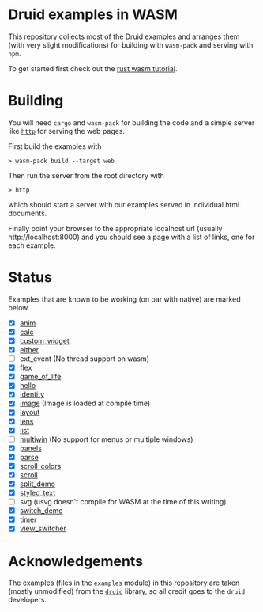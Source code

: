# Druid examples in WASM

This repository collects most of the Druid examples and arranges them (with very slight
modifications) for building with `wasm-pack` and serving with `npm`.

To get started first check out the [rust wasm
tutorial](https://rustwasm.github.io/docs/book/game-of-life/introduction.html).

# Building

You will need `cargo` and `wasm-pack` for building the code and a simple
server like [`http`](https://crates.io/crates/https) for serving the web pages.

First build the examples with

```
> wasm-pack build --target web
```

Then run the server from the root directory with

```
> http
```

which should start a server with our examples served in individual html documents.

Finally point your browser to the appropriate localhost url (usually http://localhost:8000) and you
should see a page with a list of links, one for each example.

# Status

Examples that are known to be working (on par with native) are marked below.

 - [x] [anim](https://elrnv.github.io/druid-wasm-examples/html/anim.html)
 - [x] [calc](https://elrnv.github.io/druid-wasm-examples/html/calc.html)
 - [x] [custom_widget](https://elrnv.github.io/druid-wasm-examples/html/custom_widget.html)
 - [x] [either](https://elrnv.github.io/druid-wasm-examples/html/either.html)
 - [ ] ext_event (No thread support on wasm)
 - [x] [flex](https://elrnv.github.io/druid-wasm-examples/html/flex.html)
 - [x] [game_of_life](https://elrnv.github.io/druid-wasm-examples/html/game_of_life.html)
 - [x] [hello](https://elrnv.github.io/druid-wasm-examples/html/hello.html)
 - [x] [identity](https://elrnv.github.io/druid-wasm-examples/html/identity.html)
 - [x] [image](https://elrnv.github.io/druid-wasm-examples/html/image.html) (Image is loaded at
   compile time)
 - [x] [layout](https://elrnv.github.io/druid-wasm-examples/html/layout.html)
 - [x] [lens](https://elrnv.github.io/druid-wasm-examples/html/lens.html)
 - [x] [list](https://elrnv.github.io/druid-wasm-examples/html/list.html)
 - [ ] [multiwin](https://elrnv.github.io/druid-wasm-examples/html/multiwin.html) (No support for
   menus or multiple windows)
 - [x] [panels](https://elrnv.github.io/druid-wasm-examples/html/panels.html)
 - [x] [parse](https://elrnv.github.io/druid-wasm-examples/html/parse.html)
 - [x] [scroll_colors](https://elrnv.github.io/druid-wasm-examples/html/scroll_colors.html)
 - [x] [scroll](https://elrnv.github.io/druid-wasm-examples/html/scroll.html)
 - [x] [split_demo](https://elrnv.github.io/druid-wasm-examples/html/split_demo.html)
 - [x] [styled_text](https://elrnv.github.io/druid-wasm-examples/html/styled_text.html)
 - [ ] svg (usvg doesn't compile for WASM at the time of this writing)
 - [x] [switch_demo](https://elrnv.github.io/druid-wasm-examples/html/switch_demo.html)
 - [x] [timer](https://elrnv.github.io/druid-wasm-examples/html/timer.html)
 - [x] [view_switcher](https://elrnv.github.io/druid-wasm-examples/html/view_switcher.html)

# Acknowledgements

The examples (files in the `examples` module) in this repository are taken (mostly unmodified) from
the [`druid`](https://github.com/xi-editor/druid) library, so all credit goes to the `druid` developers.
